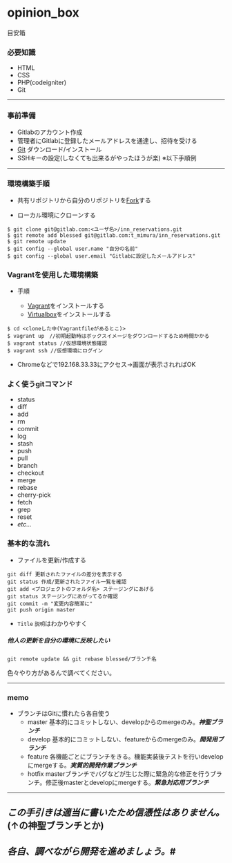 # opinion_box
目安箱

### 必要知識

* HTML
* CSS
* PHP(codeigniter)
* Git

---

### 事前準備
*  Gitlabのアカウント作成
* 管理者にGitlabに登録したメールアドレスを通達し、招待を受ける
* [Git](http://git-scm.com/) ダウンロード/インストール
* SSHキーの設定(しなくても出来るがやったほうが楽) ※以下手順例

---
### 環境構築手順

* 共有リポジトリから自分のリポジトリを[Fork](https://github.com/WITHPASSION/opinion_box.git)する

* ローカル環境にクローンする

```
$ git clone git@gitlab.com:<ユーザ名>/inn_reservations.git
$ git remote add blessed git@gitlab.com:t_mimura/inn_reservations.git
$ git remote update
$ git config --global user.name "自分の名前"
$ git config --global user.email "Gitlabに設定したメールアドレス"
```
### Vagrantを使用した環境構築
- 手順

    + [Vagrant](https://www.vagrantup.com/downloads.html)をインストールする
    + [Virtualbox](https://www.virtualbox.org/)をインストールする

```
$ cd <cloneした中(Vagrantfileがあるとこ)>
$ vagrant up　//初期起動時はボックスイメージをダウンロードするため時間かかる
$ vagrant status //仮想環境状態確認
$ vagrant ssh //仮想環境にログイン
```
- Chromeなどで192.168.33.33にアクセス→画面が表示されればOK

### よく使うgitコマンド
- status
- diff
- add
- rm
- commit
- log
- stash
- push
- pull
- branch
- checkout
- merge
- rebase
- cherry-pick
- fetch
- grep
- reset
- *etc...*

### 基本的な流れ
* ファイルを更新/作成する

```
git diff 更新されたファイルの差分を表示する
git status 作成/更新されたファイル一覧を確認
git add <プロジェクトのフォルダ名> ステージングにあげる
git status ステージングにあがってるか確認
git commit -m "変更内容簡潔に"
git push origin master
```
- `Title` `説明`はわかりやすく

##### 他人の更新を自分の環境に反映したい

```
git remote update && git rebase blessed/ブランチ名
```

色々やり方があるんで調べてください。

---
### memo
- ブランチはGitに慣れたら各自使う
    * master 基本的にコミットしない、developからのmergeのみ。***神聖ブランチ***
    * develop 基本的にコミットしない、featureからのmergeのみ。***開発用ブランチ***
    * feature 各機能ごとにブランチをきる。機能実装後テストを行いdevelopにmergeする。***実質的開発作業ブランチ***
    * hotfix masterブランチでバグなどが生じた際に緊急的な修正を行うブランチ。修正後masterとdevelopにmergeする。***緊急対応用ブランチ***

---

## *この手引きは適当に書いたため信憑性はありません。*(↑の神聖ブランチとか)
## *各自、調べながら開発を進めましょう。*#

